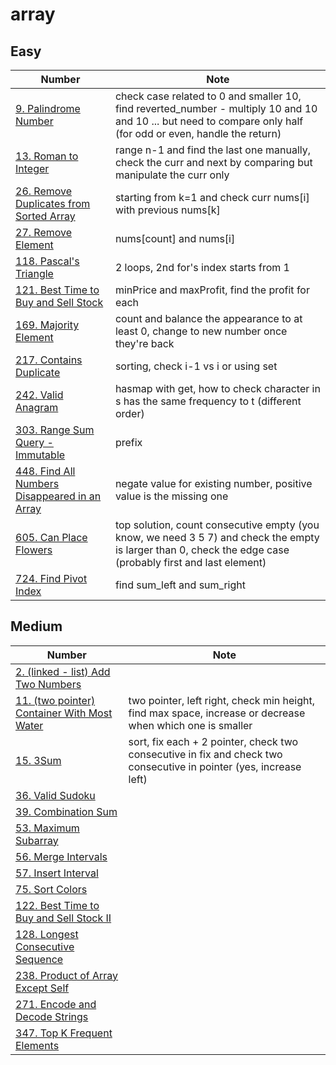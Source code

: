# array

## Easy

| Number | Note |
| ------------------------------------------------------------------------------------------------------------------------------------ | ------------------------------------------------------------------- |
| [9. Palindrome Number](https://leetcode.com/problems/palindrome-number/description/) | check case related to 0 and smaller 10, find reverted_number - multiply 10 and 10 and 10 ... but need to compare only half (for odd or even, handle the return) |
| [13. Roman to Integer](https://leetcode.com/problems/roman-to-integer/description/) | range n-1 and find the last one manually, check the curr and next by comparing but manipulate the curr only |
| [26. Remove Duplicates from Sorted Array](https://leetcode.com/problems/remove-duplicates-from-sorted-array/description/) | starting from k=1 and check curr nums[i] with previous nums[k] |
| [27. Remove Element](https://leetcode.com/problems/remove-element/description/) | nums[count] and nums[i] |
| [118. Pascal's Triangle](https://leetcode.com/problems/pascals-triangle/description/) | 2 loops, 2nd for's index starts from 1 |
| [121. Best Time to Buy and Sell Stock](https://leetcode.com/problems/best-time-to-buy-and-sell-stock/description/) | minPrice and maxProfit, find the profit for each |
| [169. Majority Element](https://leetcode.com/problems/majority-element/description/) | count and balance the appearance to at least 0, change to new number once they're back |
| [217. Contains Duplicate](https://leetcode.com/problems/contains-duplicate/description/) | sorting, check i-1 vs i or using set |
| [242. Valid Anagram](https://leetcode.com/problems/valid-anagram/description/) | hasmap with get, how to check character in s has the same frequency to t (different order) |
| [303. Range Sum Query - Immutable](https://leetcode.com/problems/range-sum-query-immutable/description/) | prefix |
| [448. Find All Numbers Disappeared in an Array](https://leetcode.com/problems/find-all-numbers-disappeared-in-an-array/description/) | negate value for existing number, positive value is the missing one |
| [605. Can Place Flowers](https://leetcode.com/problems/can-place-flowers/description/) | top solution, count consecutive empty (you know, we need 3 5 7) and check the empty is larger than 0, check the edge case (probably first and last element) |
| [724. Find Pivot Index](https://leetcode.com/problems/find-pivot-index/description/) | find sum_left and sum_right |

## Medium

| Number | Note |
| ------------------------------------------------------------------------------------------------------------------------------------ | ------------------------------------------------------------------- |
| [2. (linked - list) Add Two Numbers](https://leetcode.com/problems/add-two-numbers/description/) | |
| [11. (two pointer) Container With Most Water](https://leetcode.com/problems/container-with-most-water/description/) | two pointer, left right, check min height, find max space, increase or decrease when which one is smaller |
| [15. 3Sum](https://leetcode.com/problems/3sum/description/) | sort, fix each + 2 pointer, check two consecutive in fix and check two consecutive in pointer (yes, increase left) |
| [36. Valid Sudoku](https://leetcode.com/problems/valid-sudoku/description/) | |
| [39. Combination Sum](https://leetcode.com/problems/combination-sum/description/) | |
| [53. Maximum Subarray](https://leetcode.com/problems/maximum-subarray/description/) | |
| [56. Merge Intervals](https://leetcode.com/problems/merge-intervals/description/) | |
| [57. Insert Interval](https://leetcode.com/problems/insert-interval/description/) | |
| [75. Sort Colors](https://leetcode.com/problems/sort-colors/description/) | |
| [122. Best Time to Buy and Sell Stock II](https://leetcode.com/problems/best-time-to-buy-and-sell-stock-ii/description/) | |
| [128. Longest Consecutive Sequence](https://leetcode.com/problems/longest-consecutive-sequence/description/) | |
| [238. Product of Array Except Self](https://leetcode.com/problems/product-of-array-except-self/description/) | |
| [271. Encode and Decode Strings](https://neetcode.io/problems/string-encode-and-decode) | |
| [347. Top K Frequent Elements](https://leetcode.com/problems/top-k-frequent-elements/description/) | |
